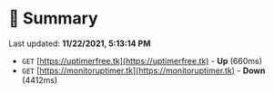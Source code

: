 # 📖 Summary
Last updated: **11/22/2021, 5:13:14 PM**

- `GET` [https://uptimerfree.tk](https://uptimerfree.tk) - **Up** (660ms)
- `GET` [https://monitoruptimer.tk](https://monitoruptimer.tk) - **Down** (4412ms)
